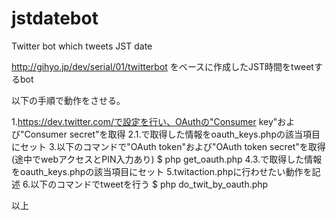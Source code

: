 jstdatebot
==========

Twitter bot which tweets JST date

http://gihyo.jp/dev/serial/01/twitterbot
をベースに作成したJST時間をtweetするbot

以下の手順で動作をさせる。

1.https://dev.twitter.com/で設定を行い、OAuthの"Consumer key"および"Consumer secret"を取得
2.1.で取得した情報をoauth_keys.phpの該当項目にセット
3.以下のコマンドで"OAuth token"および"OAuth token secret"を取得(途中でwebアクセスとPIN入力あり)
$ php get_oauth.php
4.3.で取得した情報をoauth_keys.phpの該当項目にセット
5.twitaction.phpに行わせたい動作を記述
6.以下のコマンドでtweetを行う
$ php do_twit_by_oauth.php

以上

